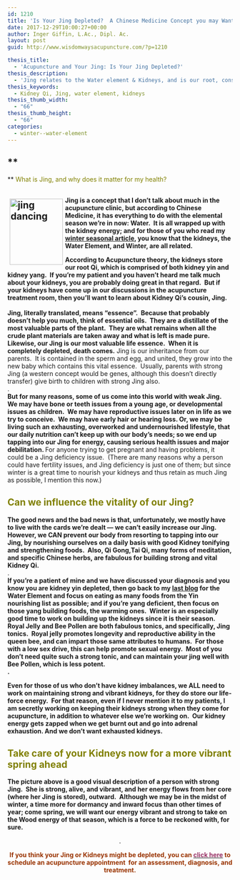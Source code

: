 ```yaml
---
id: 1210
title: 'Is Your Jing Depleted?  A Chinese Medicine Concept you may Want to Know About'
date: 2017-12-29T10:00:27+00:00
author: Inger Giffin, L.Ac., Dipl. Ac.
layout: post
guid: http://www.wisdomwaysacupuncture.com/?p=1210

thesis_title:
  - 'Acupuncture and Your Jing: Is Your Jing Depleted?'
thesis_description:
  - 'Jing relates to the Water element & Kidneys, and is our root, constitutional Qi which we must not deplete. Explains what jing is and why it matters. '
thesis_keywords:
  - Kidney Qi, Jing, water element, kidneys
thesis_thumb_width:
  - "66"
thesis_thumb_height:
  - "66"
categories:
  - winter--water-element
---
```

## **
  
** <span style="color: #808000;">What is Jing, and why does it matter for my health?</span>

## <img src="http://ih.constantcontact.com/fs085/1102844965003/img/95.jpg" alt="jing dancing" width="119" height="148" align="left" border="0" hspace="5" vspace="5" />

**Jing is a concept that I don&#8217;t talk about much in the acupuncture clinic, but according to Chinese Medicine, it has everything to do with the elemental season we&#8217;re in now: Water.  It is all wrapped up with the kidney energy; and for those of you who read my <a title="The Depths of the Water Element will Keep you Balanced this Winter" href="http://www.wisdomwaysacupuncture.com/2015/01/12/the-depths-of-water-will-keep-you-balanced-this-winter/" target="_blank" rel="noopener">winter seasonal article</a>, you know that the kidneys, the Water Element, and Winter, are all related.**

<div>
  <strong>According to Acupuncture theory, the kidneys store our root Qi, which is comprised of both kidney yin and kidney yang.  If you&#8217;re my patient and you haven&#8217;t heard me talk much about your kidneys, you are probably doing great in that regard.  But if your kidneys have come up in our discussions in the acupuncture treatment room, then you&#8217;ll want to learn about Kidney Qi&#8217;s cousin, Jing.</strong>
</div>

<div>
  <strong> </strong>
</div>

<div>
  <strong>Jing, literally translated, means &#8220;essence&#8221;.  Because that probably doesn&#8217;t help you much, think of essential oils.  They are a distillate of the most valuable parts of the plant.  They are what remains when all the crude plant materials are taken away and what is left is made pure. Likewise, our Jing is our most valuable life essence.  When it is completely depleted, death comes.</strong> Jing is our inheritance from our parents.  It is contained in the sperm and egg, and united, they grow into the new baby which contains this vital essence.  Usually, parents with strong Jing (a western concept would be genes, although this doesn&#8217;t directly transfer) give birth to children with strong Jing also.
</div>

<div>
  .
</div>

<div>
</div>

<div>
  <strong>But for many reasons, some of us come into this world with weak Jing.  We may have bone or teeth issues from a young age, or developmental issues as children.  We may have reproductive issues later on in life as we try to conceive.  We may have early hair or hearing loss. Or, we may be living such an exhausting, overworked and undernourished lifestyle, that our daily nutrition can&#8217;t keep up with our body&#8217;s needs; so we end up tapping into our Jing for energy, causing serious health issues and major debilitation. </strong>For anyone trying to get pregnant and having problems, it could be a Jing deficiency issue.  (There are many reasons why a person could have fertility issues, and Jing deficiency is just one of them; but since winter is a great time to nourish your kidneys and thus retain as much Jing as possible, I mention this now.)
</div>

<div>
</div>

## <span style="color: #808000;">Can we influence the vitality of our Jing?</span>

<div>
  <strong>The good news and the bad news is that, unfortunately, we mostly have to live with the cards we&#8217;re dealt &#8212; we can&#8217;t easily increase our Jing.  However, we CAN prevent our body from resorting to tapping into our Jing, by nourishing ourselves on a daily basis with good Kidney tonifying and strengthening foods.  Also, Qi Gong,Tai Qi, many forms of meditation, and specific Chinese herbs, are fabulous for building strong and vital Kidney Qi.</strong>
</div>

<div>
  .
</div>

<div>
  <strong>If you&#8217;re a patient of mine and we have discussed your diagnosis and you know you are kidney yin depleted, then go back to my <a title="The Depths of the Water Element will Keep you Balanced this Winter" href="http://www.wisdomwaysacupuncture.com/2015/01/12/the-depths-of-water-will-keep-you-balanced-this-winter/" target="_blank" rel="noopener">last blog</a> for the Water Element and focus on eating as many foods from the Yin nourishing list as possible; and if you&#8217;re yang deficient, then focus on those yang building foods, the warming ones.  Winter is an especially good time to work on building up the kidneys since it is their season.  Royal Jelly and Bee Pollen are both fabulous tonics, and specifically, Jing tonics.  Royal jelly promotes longevity and reproductive ability in the queen bee, and can impart those same attributes to humans.  For those with a low sex drive, this can help promote sexual energy.  Most of you don&#8217;t need quite such a strong tonic, and can maintain your jing well with Bee Pollen, which is less potent. </strong>
</div>

<div>
  <strong>.</strong>
</div>

<div>
  <p>
    <strong>Even for those of us who don&#8217;t have kidney imbalances, we ALL need to work on maintaining strong and vibrant kidneys, for they do store our life-force energy.  For that reason, even if I never mention it to my patients, I am secretly working on keeping their kidneys strong when they come for acupuncture, in addition to whatever else we&#8217;re working on.  Our kidney energy gets zapped when we get burnt out and go into adrenal exhaustion. And we don&#8217;t want exhausted kidneys. </strong>
  </p>
  
  <h2>
    <span style="color: #808000;">Take care of your Kidneys now for a more vibrant spring ahead</span>
  </h2>
  
  <p>
    <strong>The picture above is a good visual description of a person with strong Jing.  She is strong, alive, and vibrant, and her energy flows from her core (where her Jing is stored), outward.  Although we may be in the midst of winter, a time more for dormancy and inward focus than other times of year; come spring, we will want our energy vibrant and strong to take on the Wood energy of that season, which is a force to be reckoned with, for sure.</strong>
  </p>
  
  <p style="text-align: center;">
    .
  </p>
  
  <p style="text-align: center;">
    <strong><span style="color: #993300;">If you think your Jing or Kidneys might be depleted, you can <span style="color: #993366;"><a title="Online Acupuncture Scheduling" href="http://www.wisdomwaysacupuncture.com/acupuncture-appointment-scheduling/" target="_blank" rel="noopener"><span style="color: #993366;">click here</span></a></span> to schedule an acupuncture appointment  for an assessment, diagnosis, and treatment.</span></strong>
  </p>
  
  <p>
    &nbsp;
  </p>
</div>
